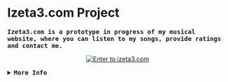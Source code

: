 # Izeta3.com Project

<samp>
  <b>
    Izeta3.com is a prototype in progress of my musical website, where you can listen to my songs, provide ratings and contact me.
  </b>
</samp>

<p align="center">
  <a href="https://izaann3.github.io">
    <img src="https://img.shields.io/badge/Enter%20to%20Wizeta3.com-FFFFFF?style=for-the-badge&logo=web&logoColor=black" alt="Enter to izeta3.com">
  </a>
</p>

<details>
<summary>
  <samp>
    <b>More Info</b>
  </samp>
</summary>
  
  ```python
# Copyright (c) 2024 Izeta3 . All rights reserved.
  ```

</details>
